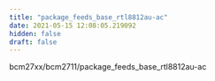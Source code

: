 ```yaml
---
title: "package_feeds_base_rtl8812au-ac"
date: 2021-05-15 12:08:05.219092
hidden: false
draft: false
---
```


bcm27xx/bcm2711/package_feeds_base_rtl8812au-ac

